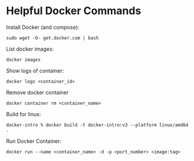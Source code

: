 # Helpful Docker Commands

Install Docker (and compose):
```
sudo wget -O- get.docker.com | bash
```

List docker images:
```
docker images
```

Show logs of container:
```
docker logs <container_id>
```

Remove docker container
```
docker container rm <container_name>
```

Build for linux:
```
docker-intro % docker build -t docker-intro:v3 --platform linux/amd64 .
```

Run Docker Container:
```
docker run --name <container_name> -d -p <port_number> <image:tag>
```
